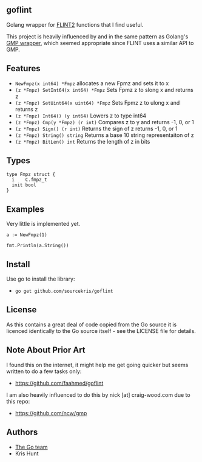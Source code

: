 ## goflint

Golang wrapper for [FLINT2](http://www.flintlib.org) functions that I find useful. 

This project is heavily influenced by and in the same pattern as Golang's [GMP wrapper](http://golang.org/misc/cgo/gmp/gmp.go), which seemed appropriate since FLINT uses a similar API to GMP.

## Features

 * `NewFmpz(x int64) *Fmpz` allocates a new Fpmz and sets it to x
 * `(z *Fmpz) SetInt64(x int64) *Fmpz` Sets Fpmz z to slong x and returns z
 * `(z *Fmpz) SetUint64(x uint64) *Fmpz` Sets Fpmz z to ulong x and returns z
 * `(z *Fmpz) Int64() (y int64)` Lowers z to type int64
 * `(z *Fmpz) Cmp(y *Fmpz) (r int)` Compares z to y and returns -1, 0, or 1
 * `(z *Fmpz) Sign() (r int)` Returns the sign of z returns -1, 0, or 1
 * `(z *Fmpz) String() string` Returns a base 10 string representaiton of z
 * `(z *Fmpz) BitLen() int` Returns the length of z in bits
 
## Types
```
type Fmpz struct {
  i    C.fmpz_t
  init bool
}
```

## Examples

Very little is implemented yet.

```
a := NewFmpz(1)

fmt.Println(a.String())
```


## Install

Use go to install the library:
* `go get github.com/sourcekris/goflint`

## License

As this contains a great deal of code copied from the Go source it is licenced identically to the Go source itself - see the LICENSE file for details.

## Note About Prior Art

I found this on the internet, it might help me get going quicker but seems written to do a few tasks only:
 * https://github.com/faahmed/goflint

I am also heavily influenced to do this by nick [at] craig-wood.com due to this repo:
 * https://github.com/ncw/gmp

## Authors

* [The Go team](http://golang.org/AUTHORS)
* Kris Hunt
